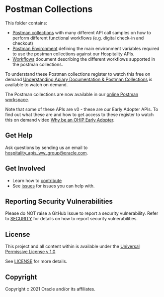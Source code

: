 # Postman Collections

This folder contains:

- [Postman collections](https://www.postman.com/collection/) with many different API call samples on how to perform different functional workflows (e.g. digital check-in and checkout)
- [Postman Environment](https://learning.postman.com/docs/sending-requests/managing-environments) defining the main environment variables required to use the postman collections against our Hospitality APIs.
- [Workflows](WORKFLOWS.md) document describing the different workflows supported in the  postman collections.

To understand these Postman collections register to watch this free on demand  [Understanding Apiary Documentation & Postman Collections](https://go.oracle.com/LP=105035?elqCampaignId=281803&src1=:ow:o:p:po:::&intcmp=BUMK201218P00049:ow:o:p:po) is available to watch on demand.

The Postman collections are now available in our [online Postman workspace](https://www.postman.com/hospitalityapis/workspace/oracle-hospitality-apis/overview).

Note that some of these APIs are v0 - these are our Early Adopter APIs.  To find out what these are and how to get access to these register to watch this on demand video [Why be an OHIP Early Adopter](https://go.oracle.com/LP=105035?elqCampaignId=281803&src1=:ow:o:p:po:::&intcmp=BUMK201218P00049:ow:o:p:po).

## Get Help

Ask questions by sending us an email to <hospitality_apis_ww_group@oracle.com>.

## Get Involved

- Learn how to [contribute](../CONTRIBUTING.md)
- See [issues](https://github.com/oracle/hospitality-api-docs/issues) for issues you can help with.

## Reporting Security Vulnerabilities

Please do NOT raise a GitHub Issue to report a security vulnerability. Refer to [SECURITY](../SECURITY.md) for details on how to report security vulnerabilities.

## License

This project and all content within is available under the [Universal Permissive License v 1.0](http://oss.oracle.com/licenses/upl).

See [LICENSE](../LICENSE.txt) for more details.

## Copyright

Copyright c 2021 Oracle and/or its affiliates.
